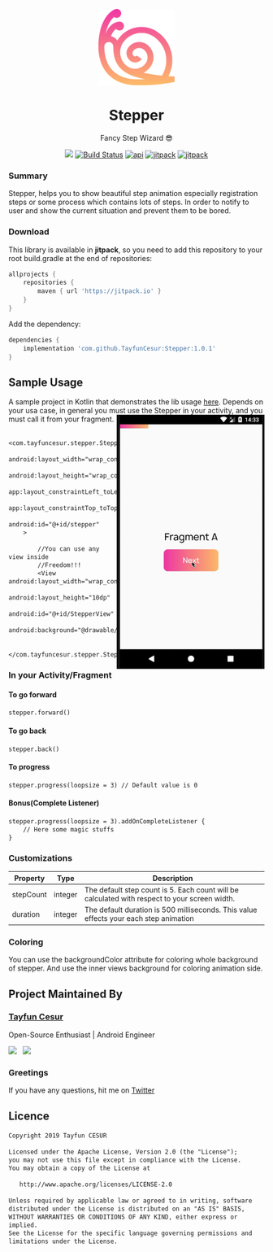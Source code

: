 <p align="center"><a href="https://github.com/TayfunCesur/Stepper" target="_blank"><img width="150"src="art/snail.png"></a></p>
<h1 align="center">Stepper</h1>
<p align="center">Fancy Step Wizard 😎</p>
<p align="center">
  <a href="https://github.com/TayfunCesur/Stepper"><img src="https://badges.frapsoft.com/os/v1/open-source.svg?v=103" ></a>
  <a href="https://circleci.com/gh/TayfunCesur/Stepper"><img src="https://circleci.com/gh/TayfunCesur/Stepper.svg?style=svg" alt="Build Status"></a>
    <a href="https://android-arsenal.com/api?level=16"><img src="https://img.shields.io/badge/API-16%2B-orange.svg?style=flat" alt="api"></a>
    <a href="https://jitpack.io/#TayfunCesur/Stepper"><img src="https://jitpack.io/v/TayfunCesur/Stepper.svg" alt="jitpack"></a>
  <a href="https://android-arsenal.com/details/1/7672"><img src="https://img.shields.io/badge/Android%20Arsenal-Stepper-green.svg?style=flat" alt="jitpack"></a>
</p>

### Summary  
Stepper, helps you to show beautiful step animation especially registration steps or some process which contains lots of steps. In order to notify to user and show the current situation and prevent them to be bored.

### Download

This library is available in **jitpack**, so you need to add this repository to your root build.gradle at the end of repositories:
   
```groovy  
allprojects {
    repositories {
        maven { url 'https://jitpack.io' }
    }
}
```
Add the dependency:

```groovy 
dependencies {
    implementation 'com.github.TayfunCesur:Stepper:1.0.1'
}
``` 

## Sample Usage  

A sample project in Kotlin that demonstrates the lib usage [here](https://github.com/TayfunCesur/Stepper/tree/master/app). Depends on your usa case, in general you must use the Stepper in your activity, and you must call it from your fragment. 
<img height="500" align="right" src="/art/stepper.gif"></img>
```
    <com.tayfuncesur.stepper.Stepper
            android:layout_width="wrap_content"
            android:layout_height="wrap_content"
            app:layout_constraintLeft_toLeftOf="parent"
            app:layout_constraintTop_toTopOf="parent"
            android:id="@+id/stepper"
    >

        //You can use any view inside
        //Freedom!!!
        <View android:layout_width="wrap_content"
              android:layout_height="10dp"
              android:id="@+id/StepperView"
              android:background="@drawable/gradient"/>

    </com.tayfuncesur.stepper.Stepper>
```
### In your Activity/Fragment
#### To go forward
```
stepper.forward()
```
#### To go back
```
stepper.back()
```
#### To progress
```
stepper.progress(loopsize = 3) // Default value is 0
```
#### Bonus(Complete Listener)
```
stepper.progress(loopsize = 3).addOnCompleteListener {
    // Here some magic stuffs
}
```


### Customizations
Property | Type | Description
--- | --- | ---
stepCount | integer | The default step count is 5. Each count will be calculated with respect to your screen width.
duration | integer | The default duration is 500 milliseconds. This value effects your each step animation

### Coloring
You can use the backgroundColor attribute for coloring whole background of stepper. And use the inner views background for coloring animation side.

## Project Maintained By

### [Tayfun Cesur](https://twitter.com/CesurTayfun35)

Open-Source Enthusiast | Android Engineer

<a href="https://www.linkedin.com/in/tayfun-cesur-353958157/"><img src="https://seeklogo.com/images/L/linkedin-in-icon-logo-2E34704F04-seeklogo.com.png" width="40" style="margin-right:8px"></a>
<a href="https://twitter.com/CesurTayfun35"><img src="https://seeklogo.com/images/T/twitter-2012-positive-logo-916EDF1309-seeklogo.com.png" width="40" style="margin-right:8px"></a>

### Greetings
If you have any questions, hit me on [Twitter](https://twitter.com/CesurTayfun35)

## Licence
```
Copyright 2019 Tayfun CESUR

Licensed under the Apache License, Version 2.0 (the "License");
you may not use this file except in compliance with the License.
You may obtain a copy of the License at

   http://www.apache.org/licenses/LICENSE-2.0

Unless required by applicable law or agreed to in writing, software
distributed under the License is distributed on an "AS IS" BASIS,
WITHOUT WARRANTIES OR CONDITIONS OF ANY KIND, either express or implied.
See the License for the specific language governing permissions and
limitations under the License.
```


